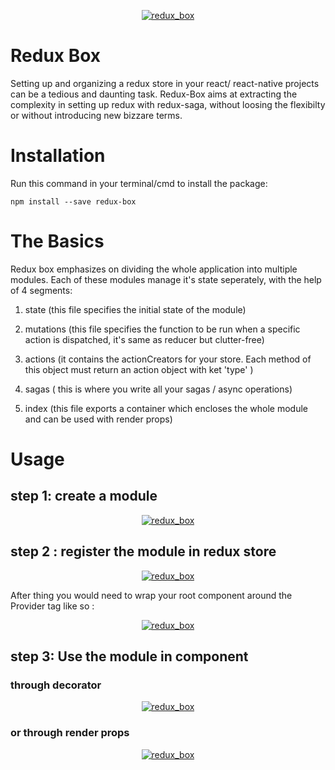 <p align="center"><a href="#" target="_blank">
	<img style="max-width:700px" src="https://image.ibb.co/e4Nce6/redux_box.png" alt="redux_box" border="0">
</a></p>

# Redux Box
Setting up and organizing a redux store in your react/ react-native projects can be a tedious and daunting task. 
Redux-Box aims at extracting the complexity in setting up redux with redux-saga, without loosing the flexibilty or without introducing new bizzare terms.

# Installation
Run this command in your terminal/cmd to install the package:
```
npm install --save redux-box
```

# The Basics

Redux box emphasizes on dividing the whole application into multiple modules. Each of these modules manage it's state seperately, with the help of 4 segments:

1. state 
(this  file specifies the initial state of the module)

2. mutations 
(this file specifies the function to be run when a specific action is dispatched, it's same as reducer but clutter-free)

3. actions
(it contains the actionCreators for your store. Each method of this object must return an action object with ket 'type' )

4. sagas 
( this is where you write all your sagas / async operations)

5. index 
(this file exports a container which encloses the whole module and can be used with render props)

# Usage
## step 1: create a module
<p align="center" style="ma"><a href="#" target="_blank">
	<img style="max-width:700px" src="https://image.ibb.co/iSEC1w/user_Store.png" alt="redux_box" border="0">
</a></p>

## step 2 : register the module in redux store

<p align="center"><a href="#" target="_blank">
	<img style="max-width:700px" src="https://image.ibb.co/eP2RTb/tie_All_Stores.png" alt="redux_box" border="0">
</a></p>

After thing you would need to wrap your root component around the Provider  tag like so :
<p align="center"><a href="#" target="_blank">
	<img style="max-width:700px" src="https://image.ibb.co/doEqob/provider.png" alt="redux_box" border="0">
</a></p>

## step 3: Use the module in component

### through decorator
<p align="center"><a href="#" target="_blank">
	<img style="max-width:700px" src="https://image.ibb.co/jB5fob/usage.png" alt="redux_box" border="0">
</a></p>

### or through render props

<p align="center"><a href="#" target="_blank">
	<img style="max-width:700px" src="https://preview.ibb.co/dCMWuG/use_With_Render_Props.png" alt="redux_box" border="0">
</a></p>


